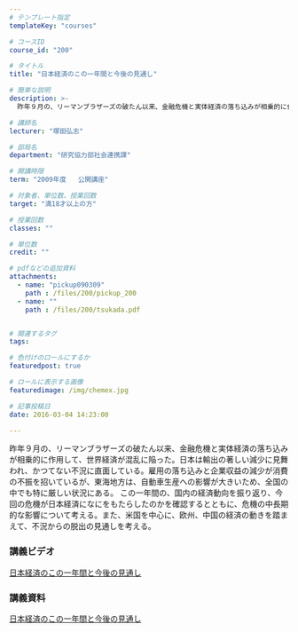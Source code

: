 ```yaml
---
# テンプレート指定
templateKey: "courses"

# コースID
course_id: "200"

# タイトル
title: "日本経済のこの一年間と今後の見通し"

# 簡単な説明
description: >-
  昨年９月の、リーマンブラザーズの破たん以来、金融危機と実体経済の落ち込みが相乗的に作用して、世界経済が混乱に陥った。日本は輸出の著しい減少に見舞われ、かつてない不況に直面している。雇用の落ち込みと企業...

# 講師名
lecturer: "塚田弘志"

# 部局名
department: "研究協力部社会連携課"

# 開講時限
term: "2009年度	公開講座"

# 対象者、単位数、授業回数
target: "満18才以上の方"

# 授業回数
classes: ""

# 単位数
credit: ""

# pdfなどの追加資料
attachments: 
  - name: "pickup090309" 
    path : /files/200/pickup_200
  - name: "" 
    path : /files/200/tsukada.pdf


# 関連するタグ
tags:

# 色付けのロールにするか
featuredpost: true

# ロールに表示する画像
featuredimage: /img/chemex.jpg

# 記事投稿日
date: 2016-03-04 14:23:00

---
```

昨年９月の、リーマンブラザーズの破たん以来、金融危機と実体経済の落ち込みが相乗的に作用して、世界経済が混乱に陥った。日本は輸出の著しい減少に見舞われ、かつてない不況に直面している。雇用の落ち込みと企業収益の減少が消費の不振を招いているが、東海地方は、自動車生産への影響が大きいため、全国の中でも特に厳しい状況にある。 この一年間の、国内の経済動向を振り返り、今回の危機が日本経済になにをもたらしたのかを確認するとともに、危機の中長期的な影響について考える。また、米国を中心に、欧州、中国の経済の動きを踏まえて、不況からの脱出の見通しを考える。




### 講義ビデオ

[日本経済のこの一年間と今後の見通し](http://nuvideo.media.nagoya-u.ac.jp/embed/123e26e758fba5f7fcf6be57c101452f3ce86d21) 

### 講義資料


[日本経済のこの一年間と今後の見通し](/files/200/tsukada.pdf) 


